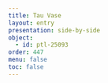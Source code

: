 ```yaml
---
title: Tau Vase
layout: entry
presentation: side-by-side
object:
  - id: ptl-25093
order: 447
menu: false
toc: false
---
```

